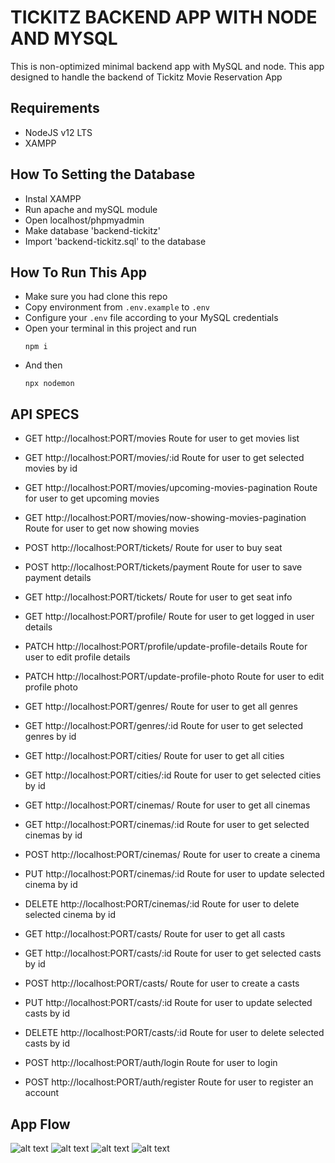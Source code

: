 # TICKITZ BACKEND APP WITH NODE AND MYSQL
This is non-optimized minimal backend app with MySQL and node. This app designed to handle the backend of Tickitz Movie Reservation App

## Requirements
- NodeJS v12 LTS
- XAMPP

## How To Setting the Database
- Instal XAMPP
- Run apache and mySQL module
- Open localhost/phpmyadmin
- Make database 'backend-tickitz'
- Import 'backend-tickitz.sql' to the database

## How To Run This App
- Make sure you had clone this repo
- Copy environment from `.env.example` to `.env`
- Configure your `.env` file according to your MySQL credentials
- Open your terminal in this project and run 
  ```
  npm i
  ```
- And then
  ```
  npx nodemon
  ```

## API SPECS
- GET     http://localhost:PORT/movies Route for user to get movies list 
- GET     http://localhost:PORT/movies/:id Route for user to get selected movies by id
- GET     http://localhost:PORT/movies/upcoming-movies-pagination Route for user to get upcoming movies
- GET     http://localhost:PORT/movies/now-showing-movies-pagination Route for user to get now showing movies

- POST    http://localhost:PORT/tickets/ Route for user to buy seat
- POST    http://localhost:PORT/tickets/payment Route for user to save payment details
- GET     http://localhost:PORT/tickets/ Route for user to get seat info

- GET     http://localhost:PORT/profile/ Route for user to get logged in user details
- PATCH   http://localhost:PORT/profile/update-profile-details Route for user to edit profile details
- PATCH   http://localhost:PORT/update-profile-photo Route for user to edit profile photo

- GET     http://localhost:PORT/genres/ Route for user to get all genres
- GET     http://localhost:PORT/genres/:id Route for user to get selected genres by id

- GET     http://localhost:PORT/cities/ Route for user to get all cities
- GET     http://localhost:PORT/cities/:id Route for user to get selected cities by id

- GET     http://localhost:PORT/cinemas/ Route for user to get all cinemas
- GET     http://localhost:PORT/cinemas/:id Route for user to get selected cinemas by id
- POST    http://localhost:PORT/cinemas/ Route for user to create a cinema
- PUT     http://localhost:PORT/cinemas/:id Route for user to update selected cinema by id
- DELETE  http://localhost:PORT/cinemas/:id Route for user to delete selected cinema by id

- GET     http://localhost:PORT/casts/ Route for user to get all casts
- GET     http://localhost:PORT/casts/:id Route for user to get selected casts by id
- POST    http://localhost:PORT/casts/ Route for user to create a casts
- PUT     http://localhost:PORT/casts/:id Route for user to update selected casts by id
- DELETE  http://localhost:PORT/casts/:id Route for user to delete selected casts by id

- POST    http://localhost:PORT/auth/login Route for user to login
- POST    http://localhost:PORT/auth/register Route for user to register an account

## App Flow
![alt text](https://github.com/budimanindra/backend-tickitz/blob/master/flowchart-create.png?raw=true)
![alt text](https://github.com/budimanindra/backend-tickitz/blob/master/flowchart-read.png?raw=true)
![alt text](https://github.com/budimanindra/backend-tickitz/blob/master/flowchart-update.png?raw=true)
![alt text](https://github.com/budimanindra/backend-tickitz/blob/master/flowchart-delete.png?raw=true)
